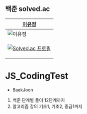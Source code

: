 ## 백준 solved.ac

| [이유정](https://github.com/L-Y-Jeong) |
| --------- | 
| ![이유정](https://github.com/L-Y-Jeong.png) |
|  <p align="center">[![Solved.ac 프로필](http://mazassumnida.wtf/api/mini/generate_badge?boj=uj1321)](https://solved.ac/uj1321)</p>  | 


# JS_CodingTest

- BaekJoon
1. 백준 단계별 풀이 12단계까지
2. 알고리즘 강의 기초1, 기초2, 중급1까지
